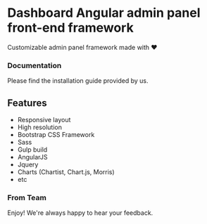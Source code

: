 # Dashboard Angular admin panel front-end framework

Customizable admin panel framework made with :heart: 

### Documentation
Please find the installation guide provided by us.

## Features
* Responsive layout
* High resolution
* Bootstrap CSS Framework
* Sass
* Gulp build
* AngularJS
* Jquery
* Charts (Chartist, Chart.js, Morris)
* etc


### From Team

Enjoy!
We're always happy to hear your feedback.
